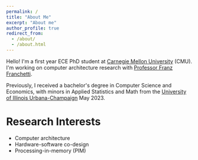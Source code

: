 ```yaml
---
permalink: /
title: "About Me"
excerpt: "About me"
author_profile: true
redirect_from: 
  - /about/
  - /about.html
---
```


Hello! I'm a first year ECE PhD student at [Carnegie Mellon University](https://www.cmu.edu/) (CMU). I'm working on computer architecture research with [Professor Franz Franchetti](http://users.ece.cmu.edu/~franzf/). 

Previously, I received a bachelor's degree in Computer Science and Economics, with minors in Applied Statistics and Math from the [University of Illinois Urbana-Champaign](https://illinois.edu/) May 2023. 

Research Interests
======
* Computer architecture
* Hardware-software co-design
* Processing-in-memory (PIM)
